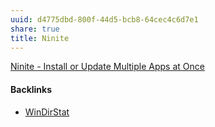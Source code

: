 ```yaml
---
uuid: d4775dbd-800f-44d5-bcb8-64cec4c6d7e1
share: true
title: Ninite
---
```

[Ninite - Install or Update Multiple Apps at Once](https://ninite.com/)

#### Backlinks

* [WinDirStat](/f56d9b82-f0b2-471c-ad70-4bbf5889dd2a)